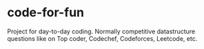 # code-for-fun
Project for day-to-day coding. Normally competitive datastructure questions like on Top coder, Codechef, Codeforces, Leetcode, etc.
